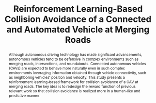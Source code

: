---
type: "Conference Paper"
layout: publication
group: publications
title: "Reinforcement Learning-Based Collision Avoidance of a Connected and Automated Vehicle at Merging Roads"
authors: "**Minseok Seo**, **Seongjae Shin**, Kyungjoong Kim, **Kyunghwan Choi**&#42;"
domestic_or_international: "International" # or "Domestic"
pub: 
  - name: IEEE International Workshop on Intelligent Systems (IWIS)
    doi: 10.1109/IWIS58789.2023.10284616
    pp: "1-5"
    year: 2023
    # pdf: "/static/pub/2023-RL-CAV-IWIS.pdf"
    state: "published"
pub_date: "2023-10-23" #Date of publication. Change from Biorxiv date to Journal date once accepted
image: "/static/pub/2023-RL-CAV.png"
abstract: "
  Although autonomous driving technology has made significant advancements, autonomous vehicles tend to be defensive in complex environments such as merging roads, intersections, and roundabouts. Connected autonomous vehicles (CAVs) are expected to behave more naturally even in such complex environments leveraging information obtained through vehicle connectivity, such as neighboring vehicles' position and velocity. This study presents a reinforcement learning-based framework for collision avoidance of a CAV at merging roads. The key idea is to redesign the reward function of previous relevant work so that collision avoidance is realized more in a human-like and predictive manner.
"
# links:
#   - name: 
#     url: 
---